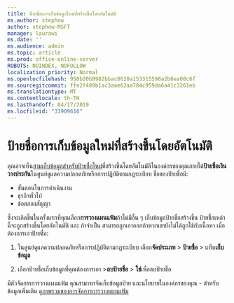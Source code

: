 ```yaml
---
title: ป้ายชื่อการเก็บข้อมูลใหม่ที่สร้างขึ้นโดยอัตโนมัติ
ms.author: stephow
author: stephow-MSFT
manager: laurawi
ms.date: ''
ms.audience: admin
ms.topic: article
ms.prod: office-online-server
ROBOTS: NOINDEX, NOFOLLOW
localization_priority: Normal
ms.openlocfilehash: 950b20b9982bbac8620a153315598a2b6ea08c6f
ms.sourcegitcommit: ffe2f489b1ac3aae62aa784c959da6a41c3261eb
ms.translationtype: MT
ms.contentlocale: th-TH
ms.lasthandoff: 04/17/2019
ms.locfileid: "31909616"
---
```

# <a name="new-retention-labels-created-automatically"></a>ป้ายชื่อการเก็บข้อมูลใหม่ที่สร้างขึ้นโดยอัตโนมัติ

คุณอาจเห็น[สามเก็บข้อมูลสำหรับป้ายชื่อใหม่](https://docs.microsoft.com/en-us/office365/securitycompliance/file-plan-manager#default-retention-labels-and-label-policy)ที่สร้างขึ้นโดยอัตโนมัติในองค์กรของคุณภายใต้**ป้ายชื่อเงินวางประกัน**ในศูนย์ดูแลความปลอดภัยหรือการปฏิบัติตามกฎระเบียบ ชื่อของป้ายชื่อมี:

- ขั้นตอนในการดำเนินงาน
- ธุรกิจทั่วไป
- ข้อตกลงสัญญา

ซึ่งจะเกิดขึ้นในครั้งแรกที่คุณเลือก**การวางแผนแฟ้ม**ถ้าไม่มีอื่น ๆ เก็บข้อมูลป้ายชื่อสร้างขึ้น ป้ายชื่อเหล่านี้จะถูกสร้างขึ้นโดยอัตโนมัติ และ ถ้าจำเป็น สามารถถูกเอาออกถ้าพวกเขายังไม่ได้ถูกใช้กับเนื้อหา เมื่อต้องการเอาป้ายชื่อ:

1. ในศูนย์ดูแลความปลอดภัยหรือการปฏิบัติตามกฎระเบียบ เลือก**จัดประเภท** > **ป้ายชื่อ** > แท็บ**เก็บข้อมูล**

1. เลือกป้ายชื่อเก็บข้อมูลที่คุณต้องการเอา >**ลบป้ายชื่อ** > **ใช่**เพื่อลบป้ายชื่อ

มีตัวจัดการการวางแผนแฟ้ม คุณสามารถจัดเก็บข้อมูลป้าย และนโยบายในองค์กรของคุณ - สำหรับข้อมูลเพิ่มเติม ดู[ภาพรวมของการจัดการการวางแผนแฟ้ม](https://docs.microsoft.com/en-us/office365/securitycompliance/file-plan-manager)
